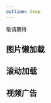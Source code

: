 ```yaml
---
outline: deep
---
```


敬请期待

## 图片懒加载
<preview path="./components/cross1.vue"></preview>
## 滚动加载

## 视频广告
